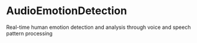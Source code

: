 # AudioEmotionDetection
Real-time human emotion detection and analysis through voice and speech pattern processing
